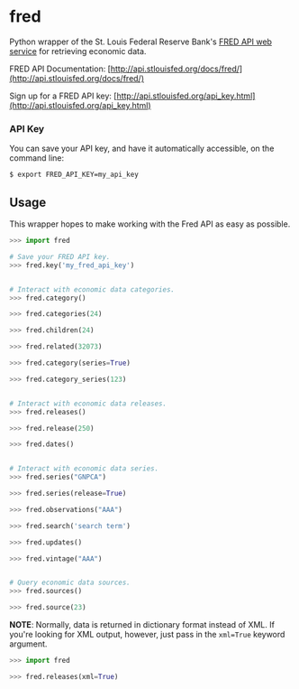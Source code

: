 fred
====

Python wrapper of the St. Louis Federal Reserve Bank's [FRED API web
service](http://api.stlouisfed.org/docs/fred/) for retrieving economic data.

FRED API Documentation:
[http://api.stlouisfed.org/docs/fred/](http://api.stlouisfed.org/docs/fred/)

Sign up for a FRED API key:
[http://api.stlouisfed.org/api_key.html](http://api.stlouisfed.org/api_key.html)

### API Key ###

You can save your API key, and have it automatically accessible, on the command line:

    $ export FRED_API_KEY=my_api_key


Usage
-----

This wrapper hopes to make working with the Fred API as easy as
possible.

```python
>>> import fred

# Save your FRED API key.
>>> fred.key('my_fred_api_key')


# Interact with economic data categories.
>>> fred.category()

>>> fred.categories(24)

>>> fred.children(24)

>>> fred.related(32073)

>>> fred.category(series=True)

>>> fred.category_series(123)


# Interact with economic data releases.
>>> fred.releases()

>>> fred.release(250)

>>> fred.dates()


# Interact with economic data series.
>>> fred.series("GNPCA")

>>> fred.series(release=True)

>>> fred.observations("AAA")

>>> fred.search('search term')

>>> fred.updates()

>>> fred.vintage("AAA")


# Query economic data sources.
>>> fred.sources()

>>> fred.source(23)
```

**NOTE**: Normally, data is returned in dictionary format instead of XML. If you're
looking for XML output, however, just pass in the `xml=True` keyword argument.

```python
>>> import fred

>>> fred.releases(xml=True)
```
